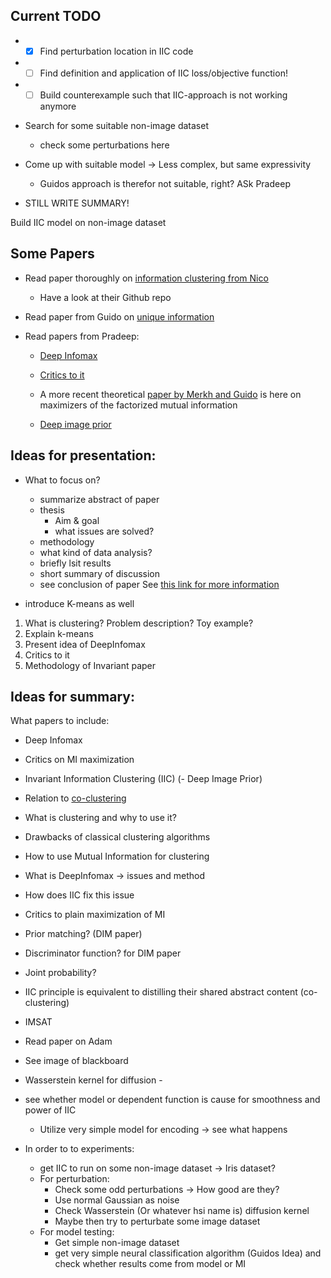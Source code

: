 ## Current TODO

- * [X] Find perturbation location in IIC code
- * [ ] Find definition and application of IIC loss/objective function!
- * [ ] Build counterexample such that IIC-approach is not working anymore
- Search for some suitable non-image dataset
  - check some perturbations here
- Come up with suitable model -> Less complex, but same expressivity
  - Guidos approach is therefor not suitable, right? ASk Pradeep

- STILL WRITE SUMMARY!

Build IIC model on non-image dataset

## Some Papers
- Read paper thoroughly on [information clustering from Nico](http://openaccess.thecvf.com/content_ICCV_2019/papers/Ji_Invariant_Information_Clustering_for_Unsupervised_Image_Classification_and_Segmentation_ICCV_2019_paper.pdf)
  - Have a look at their Github repo
- Read paper from Guido on [unique information](https://arxiv.org/abs/1709.07487)

- Read papers from Pradeep:
  - [Deep Infomax](https://arxiv.org/pdf/1808.06670.pdf)
  - [Critics to it](https://arxiv.org/pdf/1907.13625.pdf)
  - A more recent theoretical [paper by Merkh and Guido](https://arxiv.org/pdf/1906.05460.pdf) is here on maximizers of the factorized mutual information

  - [Deep image prior](https://sites.skoltech.ru/app/data/uploads/sites/25/2018/04/deep_image_prior.pdf)

## Ideas for presentation:
- What to focus on?
  - summarize abstract of paper
  - thesis 
    - Aim & goal
    - what issues are solved?
  - methodology
  - what kind of data analysis?
  - briefly lsit results
  - short summary of discussion
  - see conclusion of paper
See [this link for more information](https://tipsforresearchpapersandessays.blogspot.com/2008/10/how-to-summarize-research-paper.html)

- introduce K-means as well 

1. What is clustering? Problem description? Toy example?
2. Explain k-means
3. Present idea of DeepInfomax
4. Critics to it
5. Methodology of Invariant paper

## Ideas for summary:
What papers to include:
  - Deep Infomax
  - Critics on MI maximization
  - Invariant Information Clustering (IIC)
  (- Deep Image Prior)
  - Relation to [co-clustering](https://www.cs.utexas.edu/users/inderjit/public_papers/kdd_cocluster.pdf)

- What is clustering and why to use it?
- Drawbacks of classical clustering algorithms
- How to use Mutual Information for clustering
- What is DeepInfomax -> issues and method
- How does IIC fix this issue
- Critics to plain maximization of MI


- Prior matching? (DIM paper)
- Discriminator function? for DIM paper
- Joint probability?
- IIC principle is equivalent to distilling their shared abstract content (co-clustering)
- IMSAT

- Read paper on Adam
- See image of blackboard
- Wasserstein kernel for diffusion -
- see whether model or dependent function is cause for smoothness and power of IIC
  - Utilize very simple model for encoding -> see what happens

- In order to to experiments:
  - get IIC to run on some non-image dataset -> Iris dataset?
  - For perturbation:
    - Check some odd perturbations -> How good are they?
    - Use normal Gaussian as noise
    - Check Wasserstein (Or whatever hsi name is) diffusion kernel 
    - Maybe then try to perturbate some image dataset
  - For model testing:
    - Get simple non-image dataset
    - get very simple neural classification algorithm (Guidos Idea) and check whether results come from model or MI


